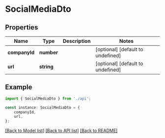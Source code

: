 # SocialMediaDto


## Properties

Name | Type | Description | Notes
------------ | ------------- | ------------- | -------------
**companyId** | **number** |  | [optional] [default to undefined]
**url** | **string** |  | [optional] [default to undefined]

## Example

```typescript
import { SocialMediaDto } from './api';

const instance: SocialMediaDto = {
    companyId,
    url,
};
```

[[Back to Model list]](../README.md#documentation-for-models) [[Back to API list]](../README.md#documentation-for-api-endpoints) [[Back to README]](../README.md)
